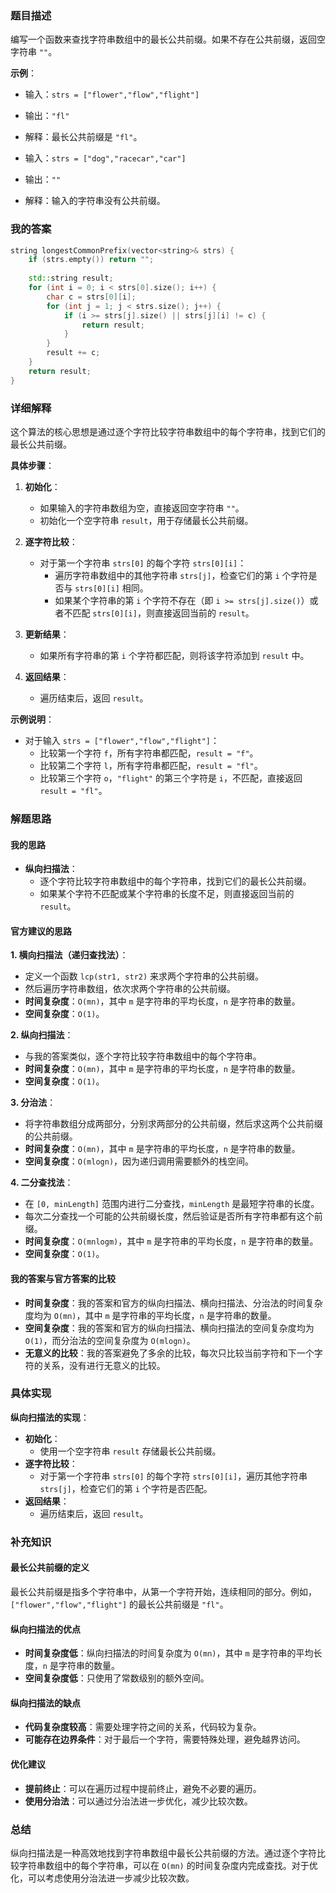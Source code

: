 ### 题目描述

编写一个函数来查找字符串数组中的最长公共前缀。如果不存在公共前缀，返回空字符串 `""`。

**示例**：
- 输入：`strs = ["flower","flow","flight"]`
- 输出：`"fl"`
- 解释：最长公共前缀是 `"fl"`。

- 输入：`strs = ["dog","racecar","car"]`
- 输出：`""`
- 解释：输入的字符串没有公共前缀。

### 我的答案

```cpp
string longestCommonPrefix(vector<string>& strs) {
    if (strs.empty()) return "";
  
    std::string result;
    for (int i = 0; i < strs[0].size(); i++) {
        char c = strs[0][i];
        for (int j = 1; j < strs.size(); j++) {
            if (i >= strs[j].size() || strs[j][i] != c) {
                return result;
            }
        }
        result += c;
    }
    return result;
}
```

### 详细解释

这个算法的核心思想是通过逐个字符比较字符串数组中的每个字符串，找到它们的最长公共前缀。

**具体步骤**：
1. **初始化**：
   - 如果输入的字符串数组为空，直接返回空字符串 `""`。
   - 初始化一个空字符串 `result`，用于存储最长公共前缀。

2. **逐字符比较**：
   - 对于第一个字符串 `strs[0]` 的每个字符 `strs[0][i]`：
     - 遍历字符串数组中的其他字符串 `strs[j]`，检查它们的第 `i` 个字符是否与 `strs[0][i]` 相同。
     - 如果某个字符串的第 `i` 个字符不存在（即 `i >= strs[j].size()`）或者不匹配 `strs[0][i]`，则直接返回当前的 `result`。

3. **更新结果**：
   - 如果所有字符串的第 `i` 个字符都匹配，则将该字符添加到 `result` 中。

4. **返回结果**：
   - 遍历结束后，返回 `result`。

**示例说明**：
- 对于输入 `strs = ["flower","flow","flight"]`：
  - 比较第一个字符 `f`，所有字符串都匹配，`result = "f"`。
  - 比较第二个字符 `l`，所有字符串都匹配，`result = "fl"`。
  - 比较第三个字符 `o`，`"flight"` 的第三个字符是 `i`，不匹配，直接返回 `result = "fl"`。

### 解题思路

#### 我的思路

- **纵向扫描法**：
  - 逐个字符比较字符串数组中的每个字符串，找到它们的最长公共前缀。
  - 如果某个字符不匹配或某个字符串的长度不足，则直接返回当前的 `result`。

#### 官方建议的思路

**1. 横向扫描法（递归查找法）**：
- 定义一个函数 `lcp(str1, str2)` 来求两个字符串的公共前缀。
- 然后遍历字符串数组，依次求两个字符串的公共前缀。
- **时间复杂度**：`O(mn)`，其中 `m` 是字符串的平均长度，`n` 是字符串的数量。
- **空间复杂度**：`O(1)`。

**2. 纵向扫描法**：
- 与我的答案类似，逐个字符比较字符串数组中的每个字符串。
- **时间复杂度**：`O(mn)`，其中 `m` 是字符串的平均长度，`n` 是字符串的数量。
- **空间复杂度**：`O(1)`。

**3. 分治法**：
- 将字符串数组分成两部分，分别求两部分的公共前缀，然后求这两个公共前缀的公共前缀。
- **时间复杂度**：`O(mn)`，其中 `m` 是字符串的平均长度，`n` 是字符串的数量。
- **空间复杂度**：`O(mlogn)`，因为递归调用需要额外的栈空间。

**4. 二分查找法**：
- 在 `[0, minLength]` 范围内进行二分查找，`minLength` 是最短字符串的长度。
- 每次二分查找一个可能的公共前缀长度，然后验证是否所有字符串都有这个前缀。
- **时间复杂度**：`O(mnlogm)`，其中 `m` 是字符串的平均长度，`n` 是字符串的数量。
- **空间复杂度**：`O(1)`。

#### 我的答案与官方答案的比较

- **时间复杂度**：我的答案和官方的纵向扫描法、横向扫描法、分治法的时间复杂度均为 `O(mn)`，其中 `m` 是字符串的平均长度，`n` 是字符串的数量。
- **空间复杂度**：我的答案和官方的纵向扫描法、横向扫描法的空间复杂度均为 `O(1)`，而分治法的空间复杂度为 `O(mlogn)`。
- **无意义的比较**：我的答案避免了多余的比较，每次只比较当前字符和下一个字符的关系，没有进行无意义的比较。

### 具体实现

**纵向扫描法的实现**：
- **初始化**：
  - 使用一个空字符串 `result` 存储最长公共前缀。
- **逐字符比较**：
  - 对于第一个字符串 `strs[0]` 的每个字符 `strs[0][i]`，遍历其他字符串 `strs[j]`，检查它们的第 `i` 个字符是否匹配。
- **返回结果**：
  - 遍历结束后，返回 `result`。

### 补充知识

#### 最长公共前缀的定义

最长公共前缀是指多个字符串中，从第一个字符开始，连续相同的部分。例如，`["flower","flow","flight"]` 的最长公共前缀是 `"fl"`。

#### 纵向扫描法的优点

- **时间复杂度低**：纵向扫描法的时间复杂度为 `O(mn)`，其中 `m` 是字符串的平均长度，`n` 是字符串的数量。
- **空间复杂度低**：只使用了常数级别的额外空间。

#### 纵向扫描法的缺点

- **代码复杂度较高**：需要处理字符之间的关系，代码较为复杂。
- **可能存在边界条件**：对于最后一个字符，需要特殊处理，避免越界访问。

#### 优化建议

- **提前终止**：可以在遍历过程中提前终止，避免不必要的遍历。
- **使用分治法**：可以通过分治法进一步优化，减少比较次数。

### 总结

纵向扫描法是一种高效地找到字符串数组中最长公共前缀的方法。通过逐个字符比较字符串数组中的每个字符串，可以在 `O(mn)` 的时间复杂度内完成查找。对于优化，可以考虑使用分治法进一步减少比较次数。